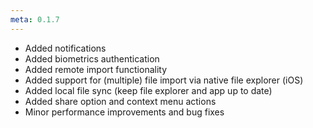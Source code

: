 ```yaml
---
meta: 0.1.7
---
```


-   Added notifications
-   Added biometrics authentication
-   Added remote import functionality
-   Added support for (multiple) file import via native file explorer (iOS)
-   Added local file sync (keep file explorer and app up to date)
-   Added share option and context menu actions
-   Minor performance improvements and bug fixes
